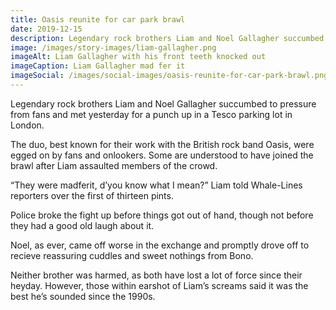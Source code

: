 ```yaml
---
title: Oasis reunite for car park brawl
date: 2019-12-15
description: Legendary rock brothers Liam and Noel Gallagher succumbed to pressure from fans and met yesterday for a punch up in a Tesco parking lot in London.
image: /images/story-images/liam-gallagher.png
imageAlt: Liam Gallagher with his front teeth knocked out
imageCaption: Liam Gallagher mad fer it
imageSocial: /images/social-images/oasis-reunite-for-car-park-brawl.png
---
```


Legendary rock brothers Liam and Noel Gallagher succumbed to pressure from fans and met yesterday for a punch up in a Tesco parking lot in London.

The duo, best known for their work with the British rock band Oasis, were egged on by fans and onlookers. Some are understood to have joined the brawl after Liam assaulted members of the crowd.

“They were madferit, d’you know what I mean?” Liam told Whale-Lines reporters over the first of thirteen pints.

Police broke the fight up before things got out of hand, though not before they had a good old laugh about it.

Noel, as ever, came off worse in the exchange and promptly drove off to recieve reassuring cuddles and sweet nothings from Bono.

Neither brother was harmed, as both have lost a lot of force since their heyday. However, those within earshot of Liam’s screams said it was the best he’s sounded since the 1990s.
